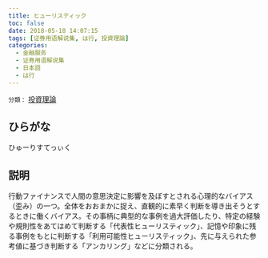 ```yaml
---
title: ヒューリスティック
toc: false
date: 2018-05-18 14:07:15
tags: [证券用语解说集, は行, 投資理論]
categories:
  - 金融服务
  - 证券用语解说集
  - 日本語
  - は行
---
```


`分類：` [投資理論](/tags/投資理論/)

## ひらがな

ひゅーりすてっぃく

## 説明

行動ファイナンスで人間の意思決定に影響を及ぼすとされる心理的なバイアス（歪み）の一つ。全体をおおまかに捉え、直観的に素早く判断を導き出そうとするときに働くバイアス。その事柄に典型的な事例を過大評価したり、特定の経験や規則性をあてはめて判断する「代表性ヒューリスティック」、記憶や印象に残る事例をもとに判断する「利用可能性ヒューリスティック」、先に与えられた参考値に基づき判断する「アンカリング」などに分類される。
